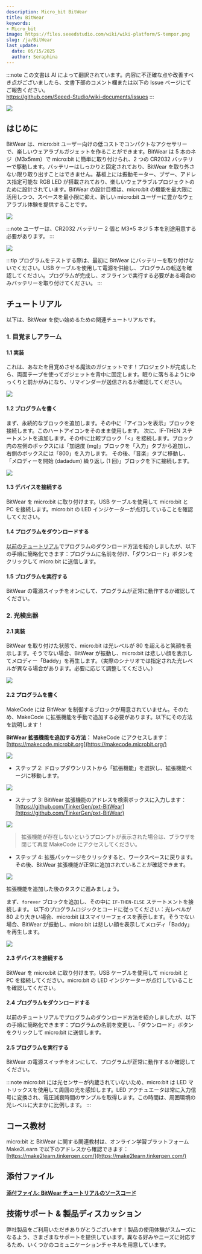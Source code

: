```yaml
---
description: Micro_bit BitWear
title: BitWear
keywords:
- Micro_bit
image: https://files.seeedstudio.com/wiki/wiki-platform/S-tempor.png
slug: /ja/BitWear
last_update:
  date: 05/15/2025
  author: Seraphina
---
```

:::note
この文書は AI によって翻訳されています。内容に不正確な点や改善すべき点がございましたら、文書下部のコメント欄または以下の Issue ページにてご報告ください。  
https://github.com/Seeed-Studio/wiki-documents/issues
:::

<!-- ![](https://cdn.nlark.com/yuque/0/2020/png/2701823/1607655991110-809f156c-23cb-47b0-82fd-15fc1e221ba2.png#align=left&display=inline&height=670&originHeight=670&originWidth=1021&size=0&status=done&style=none&width=1021) -->
![](https://files.seeedstudio.com/wiki/microbit/bitwear/1.png)

## はじめに
BitWear は、micro:bit ユーザー向けの低コストでコンパクトなアクセサリーで、楽しいウェアラブルガジェットを作ることができます。BitWear は 5 本のネジ（M3x5mm）で micro:bit に簡単に取り付けられ、2 つの CR2032 バッテリーで駆動します。バッテリーはしっかりと固定されており、BitWear を取り外さない限り取り出すことはできません。基板上には振動モーター、ブザー、アドレス指定可能な RGB LED が搭載されており、楽しいウェアラブルプロジェクトのために設計されています。BitWear の設計目標は、micro:bit の機能を最大限に活用しつつ、スペースを最小限に抑え、新しい micro:bit ユーザーに豊かなウェアラブル体験を提供することです。

<!-- ![](https://cdn.nlark.com/yuque/0/2020/png/2701823/1607655991124-7551ded4-89b3-4524-8ea2-d43cf23c85dd.png#align=left&display=inline&height=547&originHeight=547&originWidth=1099&size=0&status=done&style=none&width=1099) -->
![](https://files.seeedstudio.com/wiki/microbit/bitwear/2.png)

:::note
ユーザーは、CR2032 バッテリー 2 個と M3*5 ネジ 5 本を別途用意する必要があります。
:::

<!-- ![](https://cdn.nlark.com/yuque/0/2020/png/2701823/1607655991126-2181a46f-99d0-4ee3-b587-3c82a082af0b.png#align=left&display=inline&height=527&originHeight=527&originWidth=995&size=0&status=done&style=none&width=995) -->
![](https://files.seeedstudio.com/wiki/microbit/bitwear/3.png)

:::tip
プログラムをテストする際は、最初に BitWear にバッテリーを取り付けないでください。USB ケーブルを使用して電源を供給し、プログラムの転送を確認してください。プログラムが完成し、オフラインで実行する必要がある場合のみバッテリーを取り付けてください。
:::

## チュートリアル
以下は、BitWear を使い始めるための関連チュートリアルです。

### 1. 目覚ましアラーム

#### 1.1 実装
これは、あなたを目覚めさせる魔法のガジェットです！プロジェクトが完成したら、両面テープを使ってガジェットを背中に固定します。眠りに落ちるようにゆっくりと前かがみになり、リマインダーが送信されるか確認してください。

<!-- ![](https://cdn.nlark.com/yuque/0/2020/png/2701823/1607655991109-4bb68ed4-02eb-4499-b6df-bcebc2efe496.png#align=left&display=inline&height=522&originHeight=522&originWidth=928&size=0&status=done&style=none&width=928) -->
![](https://files.seeedstudio.com/wiki/microbit/bitwear/4.png)

#### 1.2 プログラムを書く
まず、永続的なブロックを追加します。その中に「アイコンを表示」ブロックを接続します。このハートアイコンをそのまま使用します。
次に、IF-THEN ステートメントを追加します。その中に比較ブロック「<」を接続します。ブロック内の左側のボックスには「加速度 (mg)」ブロックを「入力」タブから追加し、右側のボックスには「800」を入力します。
その後、「音楽」タブに移動し、「メロディーを開始 (dadadum) 繰り返し (1 回)」ブロックを下に接続します。

<!-- ![](https://cdn.nlark.com/yuque/0/2020/png/2701823/1607655991101-b137ce8c-40cc-4e0f-a08b-a8b867c44cf6.png#align=left&display=inline&height=461&originHeight=461&originWidth=1303&size=0&status=done&style=none&width=1303) -->
![](https://files.seeedstudio.com/wiki/microbit/bitwear/5.png)

#### 1.3 デバイスを接続する
BitWear を micro:bit に取り付けます。USB ケーブルを使用して micro:bit と PC を接続します。micro:bit の LED インジケーターが点灯していることを確認してください。

#### 1.4 プログラムをダウンロードする
[以前のチュートリアル](https://docproxy.tinkergen.com/web/#/2?page_id=329)でプログラムのダウンロード方法を紹介しましたが、以下の手順に簡略化できます：プログラムに名前を付け、「ダウンロード」ボタンをクリックして micro:bit に送信します。

#### 1.5 プログラムを実行する
BitWear の電源スイッチをオンにして、プログラムが正常に動作するか確認してください。

### 2. 光検出器
#### 2.1 実装
BitWear を取り付けた状態で、micro:bit は光レベルが 80 を超えると笑顔を表示します。そうでない場合、BitWear が振動し、micro:bit は悲しい顔を表示してメロディー「Baddy」を再生します。（実際のシナリオでは指定された光レベルが異なる場合があります。必要に応じて調整してください。）

<!-- ![](https://cdn.nlark.com/yuque/0/2020/png/2701823/1607655991125-adfecd70-04c0-4415-9c82-829929c8e68c.png#align=left&display=inline&height=494&originHeight=494&originWidth=878&size=0&status=done&style=none&width=878) -->
![](https://files.seeedstudio.com/wiki/microbit/bitwear/6.png)

#### 2.2 プログラムを書く
MakeCode には BitWear を制御するブロックが用意されていません。そのため、MakeCode に拡張機能を手動で追加する必要があります。以下にその方法を説明します！

**BitWear 拡張機能を追加する方法：**
MakeCode にアクセスします：
[https://makecode.microbit.org](https://makecode.microbit.org/)

<!-- - ステップ 1: 新しいプロジェクトを作成してワークスペースに入ります。青いバーの歯車アイコン（設定用）をクリックします。![](https://cdn.nlark.com/yuque/0/2020/png/2701823/1607655991129-3a81d155-0279-412d-a66f-28ab0f9530cb.png#align=left&display=inline&height=496&originHeight=496&originWidth=1014&size=0&status=done&style=none&width=1014) -->
![](https://files.seeedstudio.com/wiki/microbit/bitwear/7.png)

- ステップ 2: ドロップダウンリストから「拡張機能」を選択し、拡張機能ページに移動します。

<!-- ![](https://cdn.nlark.com/yuque/0/2020/png/2701823/1607655991368-facfd798-ea8e-4703-89d8-78114f26d22e.png#align=left&display=inline&height=638&originHeight=638&originWidth=834&size=0&status=done&style=none&width=834) -->
![](https://files.seeedstudio.com/wiki/microbit/bitwear/8.png)

- ステップ 3: BitWear 拡張機能のアドレスを検索ボックスに入力します：[https://github.com/TinkerGen/pxt-BitWear](https://github.com/TinkerGen/pxt-BitWear)
<!-- ![](https://cdn.nlark.com/yuque/0/2020/png/2701823/1607655991151-7ca03e5e-ce2a-4c82-b993-788be270b4e7.png#align=left&display=inline&height=455&originHeight=455&originWidth=1007&size=0&status=done&style=none&width=1007) -->
![](https://files.seeedstudio.com/wiki/microbit/bitwear/9.png)

> 拡張機能が存在しないというプロンプトが表示された場合は、ブラウザを閉じて再度 MakeCode にアクセスしてください。

- ステップ 4: 拡張パッケージをクリックすると、ワークスペースに戻ります。その後、BitWear 拡張機能が正常に追加されていることが確認できます。
<!-- ![](https://cdn.nlark.com/yuque/0/2020/png/2701823/1607655991400-25ce2189-c8b8-461d-ae36-98595d4c26a4.png#align=left&display=inline&height=937&originHeight=937&originWidth=1920&size=0&status=done&style=none&width=1920) -->
![](https://files.seeedstudio.com/wiki/microbit/bitwear/10.png)

拡張機能を追加した後のタスクに進みましょう。

まず、`forever` ブロックを追加し、その中に `IF-THEN-ELSE` ステートメントを接続します。
以下のプログラムロジックとコードに従ってください：光レベルが 80 より大きい場合、micro:bit はスマイリーフェイスを表示します。そうでない場合、BitWear が振動し、micro:bit は悲しい顔を表示してメロディ「Baddy」を再生します。

<!-- ![](https://cdn.nlark.com/yuque/0/2020/png/2701823/1607655991145-87f4c2d0-d211-489c-8886-8d5f257f1968.png#align=left&display=inline&height=635&originHeight=635&originWidth=1264&size=0&status=done&style=none&width=1264) -->
![](https://files.seeedstudio.com/wiki/microbit/bitwear/11.png)

#### 2.3 デバイスを接続する
BitWear を micro:bit に取り付けます。USB ケーブルを使用して micro:bit と PC を接続してください。micro:bit の LED インジケーターが点灯していることを確認してください。
#### 2.4 プログラムをダウンロードする
以前のチュートリアルでプログラムのダウンロード方法を紹介しましたが、以下の手順に簡略化できます：プログラムの名前を変更し、「ダウンロード」ボタンをクリックして micro:bit に送信します。
#### 2.5 プログラムを実行する
BitWear の電源スイッチをオンにして、プログラムが正常に動作するか確認してください。

:::note
micro:bit には光センサーが内蔵されていないため、micro:bit は LED マトリックスを使用して周囲の光を感知します。LED アクチュエータは常に入力信号に変換され、電圧減衰時間のサンプルを取得します。この時間は、周囲環境の光レベルに大まかに比例します。
:::

## コース教材
micro:bit と BitWear に関する関連教材は、オンライン学習プラットフォーム Make2Learn で以下のアドレスから確認できます：[https://make2learn.tinkergen.com/](https://make2learn.tinkergen.com/)

## 添付ファイル
#### [添付ファイル: BitWear チュートリアルのソースコード](https://tinkergen.com/filedownload/179236)

## 技術サポート & 製品ディスカッション

弊社製品をご利用いただきありがとうございます！製品の使用体験がスムーズになるよう、さまざまなサポートを提供しています。異なる好みやニーズに対応するため、いくつかのコミュニケーションチャネルを用意しています。

<div class="button_tech_support_container">
<a href="https://forum.seeedstudio.com/" class="button_forum"></a> 
<a href="https://www.seeedstudio.com/contacts" class="button_email"></a>
</div>

<div class="button_tech_support_container">
<a href="https://discord.gg/eWkprNDMU7" class="button_discord"></a> 
<a href="https://github.com/Seeed-Studio/wiki-documents/discussions/69" class="button_discussion"></a>
</div>